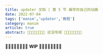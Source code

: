 ```yaml
---
title: updater 文档 | 第 5 节 编写你自己的动画
date: 2022-07-04
tags: ['manim','updater','教程']
category: manim
article: true
abstract: 🚧🚧🚧🚧🚧🚧🚧🚧 还没写呢 🚧🚧🚧🚧🚧🚧🚧🚧
---
```


🚧🚧🚧🚧🚧🚧🚧🚧 **WIP** 🚧🚧🚧🚧🚧🚧🚧🚧

